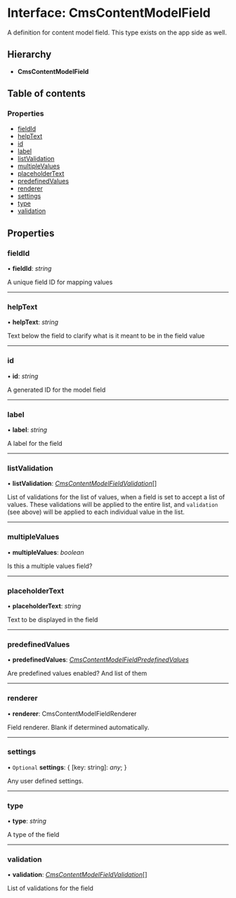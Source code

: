 # Interface: CmsContentModelField

A definition for content model field. This type exists on the app side as well.

## Hierarchy

* **CmsContentModelField**

## Table of contents

### Properties

- [fieldId](cmscontentmodelfield.md#fieldid)
- [helpText](cmscontentmodelfield.md#helptext)
- [id](cmscontentmodelfield.md#id)
- [label](cmscontentmodelfield.md#label)
- [listValidation](cmscontentmodelfield.md#listvalidation)
- [multipleValues](cmscontentmodelfield.md#multiplevalues)
- [placeholderText](cmscontentmodelfield.md#placeholdertext)
- [predefinedValues](cmscontentmodelfield.md#predefinedvalues)
- [renderer](cmscontentmodelfield.md#renderer)
- [settings](cmscontentmodelfield.md#settings)
- [type](cmscontentmodelfield.md#type)
- [validation](cmscontentmodelfield.md#validation)

## Properties

### fieldId

• **fieldId**: *string*

A unique field ID for mapping values

___

### helpText

• **helpText**: *string*

Text below the field to clarify what is it meant to be in the field value

___

### id

• **id**: *string*

A generated ID for the model field

___

### label

• **label**: *string*

A label for the field

___

### listValidation

• **listValidation**: [*CmsContentModelFieldValidation*](cmscontentmodelfieldvalidation.md)[]

List of validations for the list of values, when a field is set to accept a list of values.
These validations will be applied to the entire list, and `validation` (see above) will be applied
to each individual value in the list.

___

### multipleValues

• **multipleValues**: *boolean*

Is this a multiple values field?

___

### placeholderText

• **placeholderText**: *string*

Text to be displayed in the field

___

### predefinedValues

• **predefinedValues**: [*CmsContentModelFieldPredefinedValues*](cmscontentmodelfieldpredefinedvalues.md)

Are predefined values enabled? And list of them

___

### renderer

• **renderer**: CmsContentModelFieldRenderer

Field renderer. Blank if determined automatically.

___

### settings

• `Optional` **settings**: { [key: string]: *any*;  }

Any user defined settings.

___

### type

• **type**: *string*

A type of the field

___

### validation

• **validation**: [*CmsContentModelFieldValidation*](cmscontentmodelfieldvalidation.md)[]

List of validations for the field
